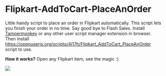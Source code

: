# Flipkart-AddToCart-PlaceAnOrder
Little handy script to place an order in Flipkart automatically. This script lets you finish your order in no time. Say good bye to Flash Sales.
Install [Tampermonkey](https://www.tampermonkey.net/)
 or any other user script manager extension in browser. Then install https://openuserjs.org/scripts/4j17h/Flipkart_AddToCart_PlaceAnOrder script to use.

**How it works?**
Open any Flipkart item, see the magic :) 

![](https://github.com/4j17h/Flipkart-AddToCart-PlaceAnOrder/blob/master/flipkart.gif)
